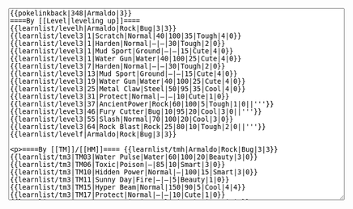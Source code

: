 </p><textarea readonly="" accesskey="," id="wpTextbox1" cols="80" rows="25" style="" class="mw-editfont-monospace" lang="en" dir="ltr" name="wpTextbox1">{{pokelinkback|348|Armaldo|3}}
====By [[Level|leveling up]]====
{{learnlist/levelh|Armaldo|Rock|Bug|3|3}}
{{learnlist/level3|1|Scratch|Normal|40|100|35|Tough|4|0}}
{{learnlist/level3|1|Harden|Normal|—|—|30|Tough|2|0}}
{{learnlist/level3|1|Mud Sport|Ground|—|—|15|Cute|4|0}}
{{learnlist/level3|1|Water Gun|Water|40|100|25|Cute|4|0}}
{{learnlist/level3|7|Harden|Normal|—|—|30|Tough|2|0}}
{{learnlist/level3|13|Mud Sport|Ground|—|—|15|Cute|4|0}}
{{learnlist/level3|19|Water Gun|Water|40|100|25|Cute|4|0}}
{{learnlist/level3|25|Metal Claw|Steel|50|95|35|Cool|4|0}}
{{learnlist/level3|31|Protect|Normal|—|—|10|Cute|1|0}}
{{learnlist/level3|37|AncientPower|Rock|60|100|5|Tough|1|0||'''}}
{{learnlist/level3|46|Fury Cutter|Bug|10|95|20|Cool|3|0||'''}}
{{learnlist/level3|55|Slash|Normal|70|100|20|Cool|3|0}}
{{learnlist/level3|64|Rock Blast|Rock|25|80|10|Tough|2|0||'''}}
{{learnlist/levelf|Armaldo|Rock|Bug|3|3}}

====By [[TM]]/[[HM]]====
{{learnlist/tmh|Armaldo|Rock|Bug|3|3}}
{{learnlist/tm3|TM03|Water Pulse|Water|60|100|20|Beauty|3|0}}
{{learnlist/tm3|TM06|Toxic|Poison|—|85|10|Smart|3|0}}
{{learnlist/tm3|TM10|Hidden Power|Normal|—|100|15|Smart|3|0}}
{{learnlist/tm3|TM11|Sunny Day|Fire|—|—|5|Beauty|1|0}}
{{learnlist/tm3|TM15|Hyper Beam|Normal|150|90|5|Cool|4|4}}
{{learnlist/tm3|TM17|Protect|Normal|—|—|10|Cute|1|0}}
{{learnlist/tm3|TM21|Frustration|Normal|—|100|20|Cute|1|0}}
{{learnlist/tm3|TM23|Iron Tail|Steel|100|75|15|Cool|1|4}}
{{learnlist/tm3|TM26|Earthquake|Ground|100|100|10|Tough|1|3}}
{{learnlist/tm3|TM27|Return|Normal|—|100|20|Cute|1|0}}
{{learnlist/tm3|TM28|Dig|Ground|60|100|10|Smart|1|0}}
{{learnlist/tm3|TM31|Brick Break|Fighting|75|100|15|Cool|1|4}}
{{learnlist/tm3|TM32|Double Team|Normal|—|—|15|Cool|2|0}}
{{learnlist/tm3|TM37|Sandstorm|Rock|—|—|10|Tough|3|0}}
{{learnlist/tm3|TM39|Rock Tomb|Rock|50|80|10|Smart|3|0||'''}}
{{learnlist/tm3|TM40|Aerial Ace|Flying|60|—|20|Cool|2|0}}
{{learnlist/tm3|TM42|Facade|Normal|70|100|20|Cute|2|0}}
{{learnlist/tm3|TM43|Secret Power|Normal|70|100|20|Smart|1|0}}
{{learnlist/tm3|TM44|Rest|Psychic|—|—|10|Cute|2|0}}
{{learnlist/tm3|TM45|Attract|Normal|—|100|15|Cute|2|0}}
{{learnlist/tm3|HM01|Cut|Normal|50|95|30|Cool|2|1}}
{{learnlist/tm3|HM04|Strength|Normal|80|100|15|Tough|2|1}}
{{learnlist/tm3|HM06|Rock Smash|Fighting|20|100|15|Tough|1|0}}
{{learnlist/tmf|Armaldo|Rock|Bug|3|3}}

====By {{pkmn|breeding}}====
{{learnlist/breedh|Armaldo|Rock|Bug|3|3}}
{{learnlist/breed3|{{MSP/3|341|Corphish}} {{MSP/3|342|Crawdaunt}}|Knock Off|Dark|20|100|20|Smart|1|4}}
{{learnlist/breed3|{{MSP/3|341|Corphish}} {{MSP/3|342|Crawdaunt}}|Swords Dance|Normal|—|—|30|Beauty|1|0}}
{{learnlist/breed3|{{MSP/3|140|Kabuto}}|Rapid Spin|Normal|20|100|40|Cool|2|0|*}}
{{learnlist/breed3|{{MSP/3|138|Omanyte}}{{MSP/3|222|Corsola}}|Rock Slide|Rock|75|90|10|Tough|1|3|*|'''}}
{{learnlist/breedf|Armaldo|Rock|Bug|3|3}}

====By [[Move Tutor|tutoring]]====
{{learnlist/tutorh|Armaldo|Rock|Bug|3|3}}
{{learnlist/tutor3|Body Slam|Normal|85|100|15|Tough|1|4|||yes|yes|yes}}
{{learnlist/tutor3|Double-Edge|Normal|120|100|15|Tough|6|0|||yes|yes|yes}}
{{learnlist/tutor3|Endure|Normal|—|—|10|Tough|2|0|||no|yes|no}}
{{learnlist/tutor3|Fury Cutter|Bug|10|95|20|Cool|3|0||'''|no|yes|no}}
{{learnlist/tutor3|Mimic|Normal|—|—|10|Cute|1|0|||yes|yes|yes}}
{{learnlist/tutor3|Mud-Slap|Ground|20|100|10|Cute|2|1|||no|yes|no}}
{{learnlist/tutor3|Rock Slide|Rock|75|90|10|Tough|1|3||'''|yes|yes|no}}
{{learnlist/tutor3|Seismic Toss|Fighting|—|100|20|Tough|2|1|||yes|yes|yes}}
{{learnlist/tutor3|Sleep Talk|Normal|—|—|10|Cute|3|0|||no|yes|no}}
{{learnlist/tutor3|Snore|Normal|40|100|15|Cute|4|0|||no|yes|no}}
{{learnlist/tutor3|Substitute|Normal|—|—|10|Smart|2|0|||yes|yes|yes}}
{{learnlist/tutor3|Swagger|Normal|—|90|15|Cute|2|0|||no|yes|yes}}
{{learnlist/tutor3|Swords Dance|Normal|—|—|30|Beauty|1|0|||yes|yes|no}}
{{learnlist/tutorf|Armaldo|Rock|Bug|3|3}}

====By a prior [[evolution]]====
{{Learnlist/prevoh|Armaldo|Rock|Bug|3|3}}
{{Learnlist/prevo3null}}
{{Learnlist/prevof|Armaldo|Rock|Bug|3|3}}

[[it:Armaldo/Mosse apprese in terza generazione]]
[[zh:太古盔甲/第三世代招式表]]
